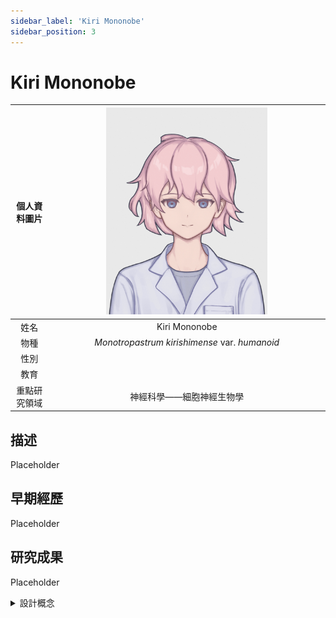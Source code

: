 ```yaml
---
sidebar_label: 'Kiri Mononobe'
sidebar_position: 3
---
```


# Kiri Mononobe

|個人資料圖片|<img src="https://raw.githubusercontent.com/Monoginryoso/ocwiki/9f6f9803a3c7e824a13b7a8b7acc34c8ec973e63/static/img/mk-profile.svg" width="60%" />|
|:--:|:--:|
|姓名|Kiri Mononobe|
|物種|*Monotropastrum kirishimense* var. *humanoid*|
|性別| |
|教育| |
|重點研究領域|神經科學——細胞神經生物學|

## 描述
  Placeholder

## 早期經歷
  Placeholder

## 研究成果
  Placeholder  

<details>
  <summary>設計概念</summary>
  Placeholder
</details>